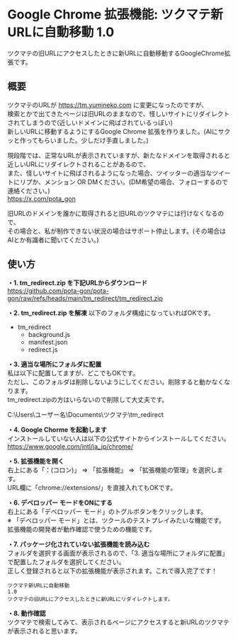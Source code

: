 # Google Chrome 拡張機能: ツクマテ新URLに自動移動 1.0
ツクマテの旧URLにアクセスしたときに新URLに自動移動するGoogleChrome拡張です。

## 概要
ツクマテのURLが https://tm.yumineko.com に変更になったのですが、  
検索とかで出てきたページは旧URLのままなので、怪しいサイトにリダイレクトされてしまうので(近しいドメインに飛ばされているっぽい)  
新しいURLに移動するようにするGoogle Chrome 拡張を作りました。(AIにサクッと作ってもらいました。少しだけ手直しました。)

現段階では、正常なURLが表示されていますが、新たなドメインを取得されると近しいURLにリダイレクトされることがあるので、  
また、怪しいサイトに飛ばされるようになった場合、ツイッターの適当なツイートにリプか、メンション OR DMください。(DM希望の場合、フォローするので連絡ください。)  
https://x.com/pota_gon

旧URLのドメインを誰かに取得されると旧URLのツクマテには行けなくなるので、  
その場合と、私が制作できない状況の場合はサポート停止します。(その場合はAIとか有識者に聞いてください。)

## 使い方
**・1. tm_redirect.zip を下記URLからダウンロード**  
https://github.com/pota-gon/pota-gon/raw/refs/heads/main/tm_redirect/tm_redirect.zip

**・2. tm_redirect.zip を解凍**
以下のフォルダ構成になっていればOKです。
- tm_redirect
  - background.js
  - manifest.json
  - redirect.js

**・3. 適当な場所にフォルダに配置**  
私は以下に配置してますが、どこでもOKです。  
ただし、このフォルダは削除しないようにしてください。削除すると動かなくなります。  
tm_redirect.zipの方はいらないので削除して大丈夫です。

C:\Users\ユーザー名\Documents\ツクマテ\tm_redirect

**・4. Google Chorme を起動します**  
インストールしていない人は以下の公式サイトからインストールしてください。  
https://www.google.com/intl/ja_jp/chrome/

**・5. 拡張機能を開く**  
右上にある「：(コロン)」 => 「拡張機能」 => 「拡張機能の管理」を選択します。  
URL欄に「chrome://extensions/」を直接入れてもOKです。

**・6. デベロッパー モードをONにする**  
右上にある「デベロッパー モード」のトグルボタンをクリックします。  
※ 「デベロッパー モード」とは、ツクールのテストプレイみたいな機能です。拡張機能の開発者が動作確認で使うための機能です。

**・7. パッケージ化されていない拡張機能を読み込む**  
フォルダを選択する画面が表示されるので、「3. 適当な場所にフォルダに配置」で配置したフォルダを選択してください。  
正しく登録されると以下の拡張機能が表示されます。これで導入完了です！

```
ツクマテ新URLに自動移動
1.0
ツクマテの旧URLにアクセスしたときに新URLにリダイレクトします。
```

**・8. 動作確認**  
ツクマテで検索してみて、表示されるページにアクセスすると新URLのツクマテが表示されると思います。

